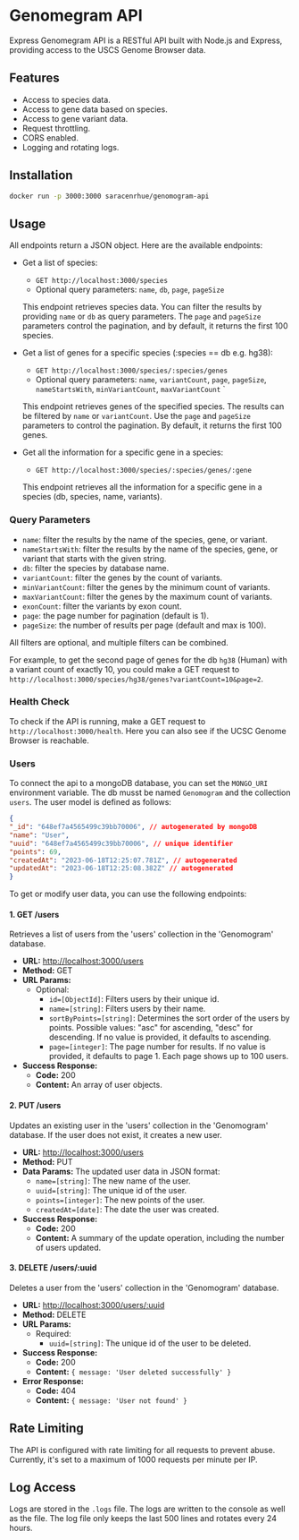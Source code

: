 # Genomegram API

Express Genomegram API is a RESTful API built with Node.js and Express, providing access to the USCS Genome Browser data.

## Features

- Access to species data.
- Access to gene data based on species.
- Access to gene variant data.
- Request throttling.
- CORS enabled.
- Logging and rotating logs.

## Installation

```bash
docker run -p 3000:3000 saracenrhue/genomogram-api
```

## Usage

All endpoints return a JSON object. Here are the available endpoints:

- Get a list of species:
  - `GET http://localhost:3000/species`
  - Optional query parameters: `name`, `db`, `page`, `pageSize`
  
  This endpoint retrieves species data. You can filter the results by providing `name` or `db` as query parameters. The `page` and `pageSize` parameters control the pagination, and by default, it returns the first 100 species.

- Get a list of genes for a specific species (:species == db e.g. hg38):
  - `GET http://localhost:3000/species/:species/genes`
  - Optional query parameters: `name`, `variantCount`, `page`, `pageSize`, `nameStartsWith`, `minVariantCount`, `maxVariantCount`
  `
  
  This endpoint retrieves genes of the specified species. The results can be filtered by `name` or `variantCount`. Use the `page` and `pageSize` parameters to control the pagination. By default, it returns the first 100 genes.

- Get all the information for a specific gene in a species:
  - `GET http://localhost:3000/species/:species/genes/:gene`

  This endpoint retrieves all the information for a specific gene in a species (db, species, name, variants).

### Query Parameters

- `name`: filter the results by the name of the species, gene, or variant.
- `nameStartsWith`: filter the results by the name of the species, gene, or variant that starts with the given string.
- `db`: filter the species by database name.
- `variantCount`: filter the genes by the count of variants.
- `minVariantCount`: filter the genes by the minimum count of variants.
- `maxVariantCount`: filter the genes by the maximum count of variants.
- `exonCount`: filter the variants by exon count.
- `page`: the page number for pagination (default is 1).
- `pageSize`: the number of results per page (default and max is 100).

All filters are optional, and multiple filters can be combined.

For example, to get the second page of genes for the db `hg38` (Human) with a variant count of exactly 10, you could make a GET request to `http://localhost:3000/species/hg38/genes?variantCount=10&page=2`.

### Health Check

To check if the API is running, make a GET request to `http://localhost:3000/health`. Here you can also see if the UCSC Genome Browser is reachable.

### Users

To connect the api to a mongoDB database, you can set the `MONGO_URI` environment variable. The db musst be named `Genomogram` and the collection `users`.
The user model is defined as follows:

```json
{
"_id": "648ef7a4565499c39bb70006", // autogenerated by mongoDB
"name": "User",
"uuid": "648ef7a4565499c39bb70006", // unique identifier
"points": 69,
"createdAt": "2023-06-18T12:25:07.781Z", // autogenerated
"updatedAt": "2023-06-18T12:25:08.382Z" // autogenerated
}
```

To get or modify user data, you can use the following endpoints:

#### 1. GET /users

Retrieves a list of users from the 'users' collection in the 'Genomogram' database.

- **URL:** <http://localhost:3000/users>
- **Method:** GET
- **URL Params:**
  - Optional:
    - `id=[ObjectId]`: Filters users by their unique id.
    - `name=[string]`: Filters users by their name.
    - `sortByPoints=[string]`: Determines the sort order of the users by points. Possible values: "asc" for ascending, "desc" for descending. If no value is provided, it defaults to ascending.
    - `page=[integer]`: The page number for results. If no value is provided, it defaults to page 1. Each page shows up to 100 users.
- **Success Response:**
  - **Code:** 200
  - **Content:** An array of user objects.

#### 2. PUT /users

Updates an existing user in the 'users' collection in the 'Genomogram' database. If the user does not exist, it creates a new user.

- **URL:** <http://localhost:3000/users>
- **Method:** PUT
- **Data Params:** The updated user data in JSON format:
  - `name=[string]`: The new name of the user.
  - `uuid=[string]`: The unique id of the user.
  - `points=[integer]`: The new points of the user.
  - `createdAt=[date]`: The date the user was created.
- **Success Response:**
  - **Code:** 200
  - **Content:** A summary of the update operation, including the number of users updated.

#### 3. DELETE /users/:uuid

Deletes a user from the 'users' collection in the 'Genomogram' database.

- **URL:** <http://localhost:3000/users/:uuid>
- **Method:** DELETE
- **URL Params:**
  - Required:
    - `uuid=[string]`: The unique id of the user to be deleted.
- **Success Response:**
  - **Code:** 200
  - **Content:** `{ message: 'User deleted successfully' }`
- **Error Response:**
  - **Code:** 404
  - **Content:** `{ message: 'User not found' }`

## Rate Limiting

The API is configured with rate limiting for all requests to prevent abuse. Currently, it's set to a maximum of 1000 requests per minute per IP.

## Log Access

Logs are stored in the `.logs` file. The logs are written to the console as well as the file. The log file only keeps the last 500 lines and rotates every 24 hours.
